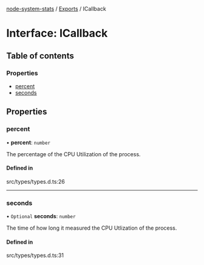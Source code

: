 [node-system-stats](../README.md) / [Exports](../modules.md) / ICallback

# Interface: ICallback

## Table of contents

### Properties

- [percent](ICallback.md#percent)
- [seconds](ICallback.md#seconds)

## Properties

### percent

• **percent**: `number`

The percentage of the CPU Utilization of the process.

#### Defined in

src/types/types.d.ts:26

___

### seconds

• `Optional` **seconds**: `number`

The time of how long it measured the CPU Utlization of the process.

#### Defined in

src/types/types.d.ts:31

